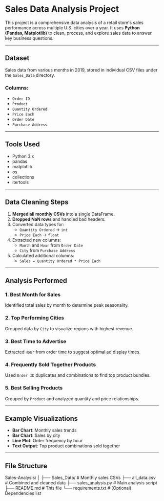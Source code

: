 # Sales Data Analysis Project

This project is a comprehensive data analysis of a retail store's sales performance across multiple U.S. cities over a year. It uses **Python (Pandas, Matplotlib)** to clean, process, and explore sales data to answer key business questions.

---

## Dataset

Sales data from various months in 2019, stored in individual CSV files under the `Sales_Data` directory.

### Columns:
- `Order ID`
- `Product`
- `Quantity Ordered`
- `Price Each`
- `Order Date`
- `Purchase Address`

---

## Tools Used

- Python 3.x
- pandas
- matplotlib
- os
- collections
- itertools

---

## Data Cleaning Steps

1. **Merged all monthly CSVs** into a single DataFrame.
2. **Dropped NaN rows** and handled bad headers.
3. Converted data types for:
   - `Quantity Ordered` → `int`
   - `Price Each` → `float`
4. Extracted new columns:
   - `Month` and `Hour` from `Order Date`
   - `City` from `Purchase Address`
5. Calculated additional columns:
   - `Sales = Quantity Ordered * Price Each`

---

## Analysis Performed

### 1. Best Month for Sales
Identified total sales by month to determine peak seasonality.

### 2. Top Performing Cities
Grouped data by `City` to visualize regions with highest revenue.

### 3. Best Time to Advertise
Extracted `Hour` from order time to suggest optimal ad display times.

### 4. Frequently Sold Together Products
Used `Order ID` duplicates and combinations to find top product bundles.

### 5. Best Selling Products
Grouped by `Product` and analyzed quantity and price relationships.

---

## Example Visualizations

- **Bar Chart**: Monthly sales trends
- **Bar Chart**: Sales by city
- **Line Plot**: Order frequency by hour
- **Text Output**: Top product combinations sold together

---

## File Structure
Sales-Analysis/
│
├── Sales_Data/ # Monthly sales CSVs
├── all_data.csv # Combined and cleaned data
├── sales_analysis.py # Main analysis script
├── README.md # This file
└── requirements.txt # (Optional) Dependencies list
